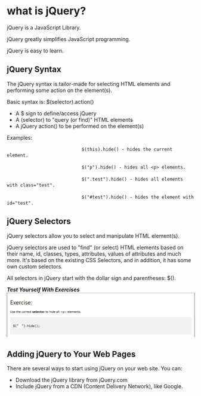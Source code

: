 # what is jQuery?

jQuery is a JavaScript Library.

jQuery greatly simplifies JavaScript programming.

jQuery is easy to learn.

## jQuery Syntax

The jQuery syntax is tailor-made for selecting HTML elements and performing some action on the element(s).

Basic syntax is: $(selector).action()

* A $ sign to define/access jQuery
* A (selector) to "query (or find)" HTML elements
* A jQuery action() to be performed on the element(s)

Examples:

                                $(this).hide() - hides the current element.

                                $("p").hide() - hides all <p> elements.

                                $(".test").hide() - hides all elements with class="test".

                                $("#test").hide() - hides the element with id="test".

## jQuery Selectors

jQuery selectors allow you to select and manipulate HTML element(s).

jQuery selectors are used to "find" (or select) HTML elements based on their name, id, classes, types, attributes, values of attributes and much more. It's based on the existing CSS Selectors, and in addition, it has some own custom selectors.

All selectors in jQuery start with the dollar sign and parentheses: $().

***Test Yourself With Exercises***
![GitHub Logo](img02/r1.png)

## Adding jQuery to Your Web Pages

There are several ways to start using jQuery on your web site. You can:

- Download the jQuery library from jQuery.com
- Include jQuery from a CDN (Content Delivery Network), like Google.
